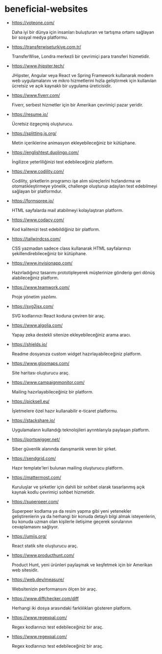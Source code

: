 # beneficial-websites

* https://voteone.com/ <p>Daha iyi bir dünya için insanları buluşturan ve tartışma ortamı sağlayan bir sosyal medya platformu.</p>

* https://transferwiseturkiye.com.tr/ <p>TransferWise, Londra merkezli bir çevrimiçi para transferi hizmetidir.</p>

* https://www.jhipster.tech/ <p>JHipster, Angular veya React ve Spring Framework kullanarak modern web uygulamalarını ve mikro hizmetlerini hızla geliştirmek için kullanılan ücretsiz ve açık kaynaklı bir uygulama üreticisidir.</p>

* https://www.fiverr.com/ <p>Fiverr, serbest hizmetler için bir Amerikan çevrimiçi pazar yeridir.</p>

* https://resume.io/ <p>Ücretsiz özgeçmiş oluşturucu.</p>

* https://splitting.js.org/ <p>Metin içeriklerine animasyon ekleyebileceğiniz bir kütüphane.</p>

* https://englishtest.duolingo.com/ <p>İngilizce yeterliliğinizi test edebileceğiniz platform.</p>

* https://www.codility.com/ <p>Codility, şirketlerin programcı işe alım süreçlerini hızlandırma ve otomatikleştirmeye yönelik, challenge oluşturup adayları test edebilmeyi sağlayan bir platformdur.</p>

* https://formspree.io/ <p>HTML sayfalarda mail atabilmeyi kolaylaştıran platform.</p>

* https://www.codacy.com/ <p>Kod kalitenizi test edebildiğiniz bir platform.</p>

* https://tailwindcss.com/ <p>CSS yazmadan sadece class kullanarak HTML sayfalarınızı şekillendirebileceğiniz bir kütüphane.</p>

* https://www.invisionapp.com/ <p>Hazırladığınız tasarımı prototipleyerek müşterinize gönderip geri dönüş alabileceğiniz platform.</p>

* https://www.teamwork.com/ <p>Proje yönetim yazılımı.</p>

* https://svg2jsx.com/ <p>SVG kodlarınızı React koduna çeviren bir araç.</p>

* https://www.algolia.com/ <p>Yapay zeka destekli sitenize ekleyebileceğiniz arama aracı.</p>

* https://shields.io/ <p>Readme dosyanıza custom widget hazırlayabileceğiniz platform.</p>

* https://www.gloomaps.com/ <p>Site haritası oluşturucu araç.</p>

* https://www.campaignmonitor.com/ <p>Mailing hazırlayabileceğiniz bir platform.</p>

* https://picksell.eu/ <p>İşletmelere özel hazır kullanabilir e-ticaret platformu.</p>

* https://stackshare.io/ <p>Uygulamaların kullandığı teknolojileri ayrıntılarıyla paylaşan platform.</p>

* https://portswigger.net/ <p>Siber güvenlik alanında danışmanlık veren bir şirket.</p>

* https://sendgrid.com/ <p>Hazır template'leri bulunan mailing oluşturucu platform.</p>

* https://mattermost.com/ <p>Kuruluşlar ve şirketler için dahili bir sohbet olarak tasarlanmış açık kaynak kodlu çevrimiçi sohbet hizmetidir.</p>

* https://superpeer.com/ <p>Superpeer kodlama ya da resim yapma gibi yeni yetenekler geliştirenlerin ya da herhangi bir konuda detaylı bilgi almak isteyenlerin, bu konuda uzman olan kişilerle iletişime geçerek sorularının cevaplamasını sağlıyor.</p>

* https://umijs.org/ <p>React statik site oluşturucu araç.</p>

* https://www.producthunt.com/ <p>Product Hunt, yeni ürünleri paylaşmak ve keşfetmek için bir Amerikan web sitesidir.</p>

* https://web.dev/measure/ <p>Websitenizin performansını ölçen bir araç.</p>

* https://www.diffchecker.com/diff <p>Herhangi iki dosya arasındaki farklılıkları gösteren platform.</p>

* https://www.regexpal.com/ <p>Regex kodlarınızı test edebileceğiniz bir araç.</p>

* https://www.regexpal.com/ <p>Regex kodlarınızı test edebileceğiniz bir araç.</p>











